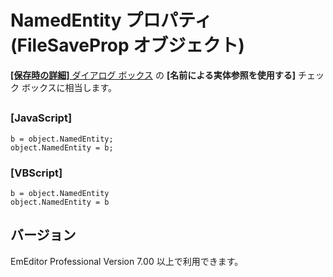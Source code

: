 # NamedEntity プロパティ (FileSaveProp オブジェクト)

[**\[保存時の詳細\]** ダイアログ ボックス](../../dlg/properties/file/save_details/index) の **\[名前による実体参照を使用する\]** チェック ボックスに相当します。

## 

### \[JavaScript\]

```
b = object.NamedEntity;
object.NamedEntity = b;
```

### \[VBScript\]

```
b = object.NamedEntity
object.NamedEntity = b
```

## バージョン

EmEditor Professional Version 7.00 以上で利用できます。
